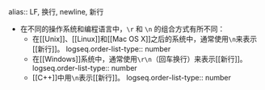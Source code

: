 alias:: LF, 换行, newline, 新行

- 在不同的操作系统和编程语言中，`\r` 和 `\n` 的组合方式有所不同：
	- 在[[Unix]]、[[Linux]]和[[Mac OS X]]之后的系统中，通常使用`\n`来表示[[新行]]。
	  logseq.order-list-type:: number
	- 在[[Windows]]系统中，通常使用`\r\n`（回车换行）来表示[[新行]]。
	  logseq.order-list-type:: number
	- [[C++]]中用`\n`表示[[新行]]。
	  logseq.order-list-type:: number